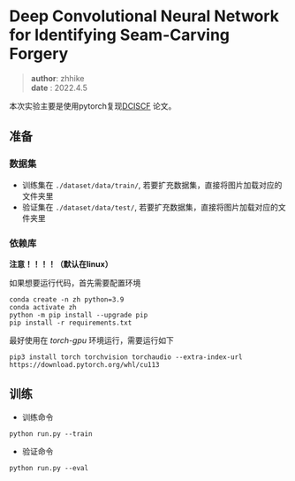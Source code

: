 # Deep Convolutional Neural Network for Identifying Seam-Carving Forgery
> **author**: zhhike \
> **date** : 2022.4.5

本次实验主要是使用pytorch复现[DCISCF](https://arxiv.org/abs/2007.02393) 论文。

## 准备
### 数据集
* 训练集在 `./dataset/data/train/`, 若要扩充数据集，直接将图片加载对应的文件夹里
* 验证集在 `./dataset/data/test/`, 若要扩充数据集，直接将图片加载对应的文件夹里

### 依赖库
**注意！！！！（默认在linux）**

如果想要运行代码，首先需要配置环境
```angular2html
conda create -n zh python=3.9
conda activate zh
python -m pip install --upgrade pip
pip install -r requirements.txt
```

最好使用在 *torch-gpu* 环境运行，需要运行如下
```angular2html
pip3 install torch torchvision torchaudio --extra-index-url https://download.pytorch.org/whl/cu113
```

## 训练
* 训练命令

`python run.py --train`

* 验证命令

`python run.py --eval`
